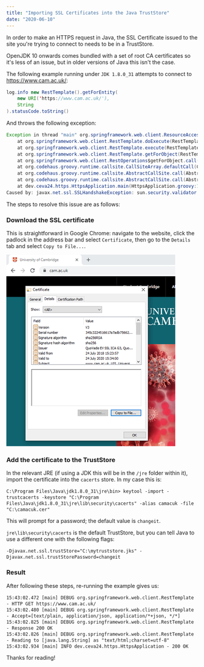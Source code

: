 ```yaml
---
title: "Importing SSL Certificates into the Java TrustStore"
date: "2020-06-10"
---
```


In order to make an HTTPS request in Java, the SSL Certificate issued to the site you're trying to connect to needs to be in a TrustStore.
 
OpenJDK 10 onwards comes bundled with a set of root CA certificates so it's less of an issue, but in older versions of Java this isn't the case.

The following example running under `JDK 1.8.0_31` attempts to connect to https://www.cam.ac.uk/:

```java
log.info new RestTemplate().getForEntity(
    new URI('https://www.cam.ac.uk/'),
    String
).statusCode.toString()
```

And throws the following exception:

```java
Exception in thread "main" org.springframework.web.client.ResourceAccessException: I/O error on GET request for "https://www.cam.ac.uk/": sun.security.validator.ValidatorException: PKIX path building failed: sun.security.provider.certpath.SunCertPathBuilderException: unable to find valid certification path to requested target; nested exception is javax.net.ssl.SSLHandshakeException: sun.security.validator.ValidatorException: PKIX path building failed: sun.security.provider.certpath.SunCertPathBuilderException: unable to find valid certification path to requested target
	at org.springframework.web.client.RestTemplate.doExecute(RestTemplate.java:748)
	at org.springframework.web.client.RestTemplate.execute(RestTemplate.java:714)
	at org.springframework.web.client.RestTemplate.getForObject(RestTemplate.java:333)
	at org.springframework.web.client.RestOperations$getForObject.call(Unknown Source)
	at org.codehaus.groovy.runtime.callsite.CallSiteArray.defaultCall(CallSiteArray.java:47)
	at org.codehaus.groovy.runtime.callsite.AbstractCallSite.call(AbstractCallSite.java:115)
	at org.codehaus.groovy.runtime.callsite.AbstractCallSite.call(AbstractCallSite.java:135)
	at dev.ceva24.https.HttpsApplication.main(HttpsApplication.groovy:12)
Caused by: javax.net.ssl.SSLHandshakeException: sun.security.validator.ValidatorException: PKIX path building failed: sun.security.provider.certpath.SunCertPathBuilderException: unable to find valid certification path to requested target
```

The steps to resolve this issue are as follows:

### Download the SSL certificate

This is straightforward in Google Chrome: navigate to the website, click the padlock in the address bar and select `Certificate`, then go to the `Details` tab and select `Copy to File...`.

![Downloading an SSL certificate](/posts/java-truststore/ssl-certificate.png)

### Add the certificate to the TrustStore

In the relevant JRE (if using a JDK this will be in the `/jre` folder within it), import the certificate into the `cacerts` store. In my case this is:

```console
C:\Program Files\Java\jdk1.8.0_31\jre\bin> keytool -import -trustcacerts -keystore "C:\Program Files\Java\jdk1.8.0_31\jre\lib\security\cacerts" -alias camacuk -file "C:\camacuk.cer"
```

This will prompt for a password; the default value is `changeit`.

`jre\lib\security\cacerts` is the default TrustStore, but you can tell Java to use a different one with the following flags:

```console
-Djavax.net.ssl.trustStore="C:\mytruststore.jks" -Djavax.net.ssl.trustStorePassword=changeit
``` 

### Result

After following these steps, re-running the example gives us:

```
15:43:02.472 [main] DEBUG org.springframework.web.client.RestTemplate - HTTP GET https://www.cam.ac.uk/
15:43:02.480 [main] DEBUG org.springframework.web.client.RestTemplate - Accept=[text/plain, application/json, application/*+json, */*]
15:43:02.825 [main] DEBUG org.springframework.web.client.RestTemplate - Response 200 OK
15:43:02.826 [main] DEBUG org.springframework.web.client.RestTemplate - Reading to [java.lang.String] as "text/html;charset=utf-8"
15:43:02.934 [main] INFO dev.ceva24.https.HttpsApplication - 200 OK
```

Thanks for reading!